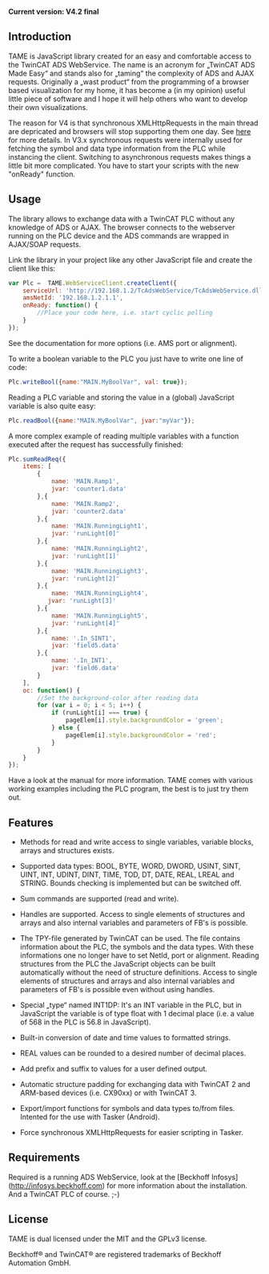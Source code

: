 **Current version: V4.2 final**


Introduction
------------

TAME is JavaScript library created for an easy and comfortable access to the TwinCAT ADS WebService. The name is an acronym for „TwinCAT ADS Made Easy“ and stands also for „taming“ the complexity of ADS and AJAX requests. Originally a „wast product“ from the programming of a browser based visualization for my home, it has become a (in my opinion) useful little piece of software and I hope it will help others who want to develop their own visualizations.

The reason for V4 is that synchronous XMLHttpRequests in the main thread are depricated and browsers will stop supporting them one day. See [here](https://xhr.spec.whatwg.org/) for more details. In V3.x synchronous requests were internally used for fetching the symbol and data type information from the PLC while instancing the client. Switching to asynchronous requests makes things a little bit more complicated. You have to start your scripts with the new "onReady" function.


Usage
-----

The library allows to exchange data with a TwinCAT PLC without any knowledge of ADS or AJAX. The browser connects to the webserver running on the PLC device and the ADS commands are wrapped in AJAX/SOAP requests. 

Link the library in your project like any other JavaScript file and create the client like this:

```javascript
var Plc =  TAME.WebServiceClient.createClient({
    serviceUrl: 'http://192.168.1.2/TcAdsWebService/TcAdsWebService.dll',
    amsNetId: '192.168.1.2.1.1',
    onReady: function() {
        //Place your code here, i.e. start cyclic polling
    }
});
```
See the documentation for more options (i.e. AMS port or alignment).

To write a boolean variable to the PLC you just have to write one line of code:

```javascript
Plc.writeBool({name:"MAIN.MyBoolVar", val: true});
```

Reading a PLC variable and storing the value in a (global) JavaScript variable is also quite easy:

```javascript
Plc.readBool({name:"MAIN.MyBoolVar", jvar:"myVar"});
```

A more complex example of reading multiple variables with a function executed after the request has successfully finished:

```javascript
Plc.sumReadReq({
    items: [
        {
            name: 'MAIN.Ramp1',
            jvar: 'counter1.data'
        },{
            name: 'MAIN.Ramp2',
            jvar: 'counter2.data'
        },{
            name: 'MAIN.RunningLight1',
            jvar: 'runLight[0]'
        },{
            name: 'MAIN.RunningLight2',
            jvar: 'runLight[1]'
        },{
            name: 'MAIN.RunningLight3',
            jvar: 'runLight[2]'
        },{
            name: 'MAIN.RunningLight4',
           jvar: 'runLight[3]'
        },{
            name: 'MAIN.RunningLight5',
            jvar: 'runLight[4]'
        },{
            name: '.In_SINT1',
            jvar: 'field5.data'
        },{
            name: '.In_INT1',
            jvar: 'field6.data'
        }
    ],
    oc: function() {
        //Set the background-color after reading data
        for (var i = 0; i < 5; i++) {
            if (runLight[i] === true) {
                pageElem[i].style.backgroundColor = 'green';
            } else {
                pageElem[i].style.backgroundColor = 'red';
            }
        }
    }
});
```

Have a look at the manual for more information. TAME comes with various working examples including the PLC program, the best is to just try them out.


Features
--------

- Methods for read and write access to single variables, variable blocks, arrays and structures exists.

- Supported data types: BOOL, BYTE, WORD, DWORD, USINT, SINT, UINT, INT, UDINT, DINT, TIME, TOD, DT, DATE, REAL, LREAL
  and STRING. Bounds checking is implemented but can be switched off.

- Sum commands are supported (read and write).

- Handles are supported. Access to single elements of structures and arrays and also internal variables and parameters
  of FB's is possible.

- The TPY-file generated by TwinCAT can be used. The file contains information about the PLC, the symbols and the data 
  types. With these informations one no longer have to set NetId, port or alignment. Reading structures from the PLC the
  JavaScript objects can be built automatically without the need of structure definitions. Access to single elements of
  structures and arrays and also internal variables and parameters of FB's is possible even without using handles.

- Special „type“ named INT1DP: It's an INT variable in the PLC, but in JavaScript the variable is of type float with 
  1 decimal place (i.e. a value of 568 in the PLC is 56.8 in JavaScript).
  
- Built-in conversion of date and time values to formatted strings.

- REAL values can be rounded to a desired number of decimal places.

- Add prefix and suffix to values for a user defined output.

- Automatic structure padding for exchanging data with TwinCAT 2 and ARM-based devices (i.e. CX90xx) or with TwinCAT 3.

- Export/import functions for symbols and data types to/from files. Intented for the use with Tasker (Android).

- Force synchronous XMLHttpRequests for easier scripting in Tasker.


Requirements
------------

Required is a running ADS WebService, look at the [Beckhoff Infosys] (http://infosys.beckhoff.com) for more information about the installation. And a TwinCAT PLC of course. ;-)


License
-------

TAME is dual licensed under the MIT and the GPLv3 license. 

Beckhoff® and TwinCAT® are registered trademarks of Beckhoff Automation GmbH.

